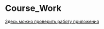 # Course_Work

<a href="https://DanilkaW.github.io" target="_blank">Здесь можно проверить работу приложения</a>
